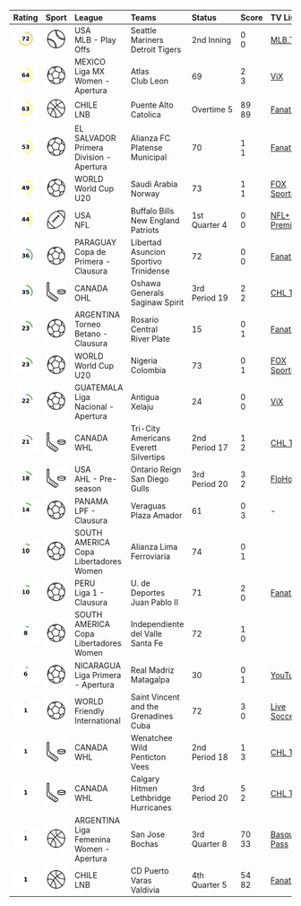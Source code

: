 | Rating                                                                                                                                 | Sport                                                                                                                     | League                                      | Teams                                    | Status        | Score    | TV Listing                                                                                     |
|:---------------------------------------------------------------------------------------------------------------------------------------|:--------------------------------------------------------------------------------------------------------------------------|:--------------------------------------------|:-----------------------------------------|:--------------|:---------|:-----------------------------------------------------------------------------------------------|
| <img src="https://raw.githubusercontent.com/BlakeDuncan25/Donut-SVG-Ratings/bac4e4a278175106499642192132b1786a9aec38/72.svg" alt="72"> | <img src="https://raw.githubusercontent.com/BlakeDuncan25/Donut-SVG-Ratings/master/baseball.png" alt="Baseball">          | USA<br>MLB - Play Offs                      | Seattle Mariners<br>Detroit Tigers       | 2nd Inning    | 0<br>0   | <a href="https://www.mlb.com/live-stream-games">MLB.TV</a>                                     |
| <img src="https://raw.githubusercontent.com/BlakeDuncan25/Donut-SVG-Ratings/bac4e4a278175106499642192132b1786a9aec38/64.svg" alt="64"> | <img src="https://raw.githubusercontent.com/BlakeDuncan25/Donut-SVG-Ratings/master/soccer.png" alt="Soccer">              | MEXICO<br>Liga MX Women - Apertura          | Atlas<br>Club Leon                       | 69            | 2<br>3   | <a href="https://vix.com/es-es/deportes">ViX</a>                                               |
| <img src="https://raw.githubusercontent.com/BlakeDuncan25/Donut-SVG-Ratings/bac4e4a278175106499642192132b1786a9aec38/63.svg" alt="63"> | <img src="https://raw.githubusercontent.com/BlakeDuncan25/Donut-SVG-Ratings/master/basketball.png" alt="Basketball">      | CHILE<br>LNB                                | Puente Alto<br>Catolica                  | Overtime 5    | 89<br>89 | <a href="https://watch.fanatiz.com/channels">Fanatiz</a>                                       |
| <img src="https://raw.githubusercontent.com/BlakeDuncan25/Donut-SVG-Ratings/bac4e4a278175106499642192132b1786a9aec38/53.svg" alt="53"> | <img src="https://raw.githubusercontent.com/BlakeDuncan25/Donut-SVG-Ratings/master/soccer.png" alt="Soccer">              | EL SALVADOR<br>Primera Division - Apertura  | Alianza FC<br>Platense Municipal         | 70            | 1<br>1   | <a href="https://watch.fanatiz.com/channels">Fanatiz</a>                                       |
| <img src="https://raw.githubusercontent.com/BlakeDuncan25/Donut-SVG-Ratings/bac4e4a278175106499642192132b1786a9aec38/49.svg" alt="49"> | <img src="https://raw.githubusercontent.com/BlakeDuncan25/Donut-SVG-Ratings/master/soccer.png" alt="Soccer">              | WORLD<br>World Cup U20                      | Saudi Arabia<br>Norway                   | 73            | 1<br>1   | <a href="https://www.foxsports.com/replays">FOX Sports</a>                                     |
| <img src="https://raw.githubusercontent.com/BlakeDuncan25/Donut-SVG-Ratings/bac4e4a278175106499642192132b1786a9aec38/44.svg" alt="44"> | <img src="https://raw.githubusercontent.com/BlakeDuncan25/Donut-SVG-Ratings/master/football.png" alt="American Football"> | USA<br>NFL                                  | Buffalo Bills<br>New England Patriots    | 1st Quarter 4 | 0<br>0   | <a href="https://www.nfl.com/plus/replays/">NFL+ Premium</a>                                   |
| <img src="https://raw.githubusercontent.com/BlakeDuncan25/Donut-SVG-Ratings/bac4e4a278175106499642192132b1786a9aec38/36.svg" alt="36"> | <img src="https://raw.githubusercontent.com/BlakeDuncan25/Donut-SVG-Ratings/master/soccer.png" alt="Soccer">              | PARAGUAY<br>Copa de Primera - Clausura      | Libertad Asuncion<br>Sportivo Trinidense | 72            | 0<br>0   | <a href="https://watch.fanatiz.com/channels">Fanatiz</a>                                       |
| <img src="https://raw.githubusercontent.com/BlakeDuncan25/Donut-SVG-Ratings/bac4e4a278175106499642192132b1786a9aec38/35.svg" alt="35"> | <img src="https://raw.githubusercontent.com/BlakeDuncan25/Donut-SVG-Ratings/master/hockey.png" alt="Ice Hockey">          | CANADA<br>OHL                               | Oshawa Generals<br>Saginaw Spirit        | 3rd Period 19 | 2<br>2   | <a href="https://watch.chl.ca/ohl_chl">CHL TV</a>                                              |
| <img src="https://raw.githubusercontent.com/BlakeDuncan25/Donut-SVG-Ratings/bac4e4a278175106499642192132b1786a9aec38/23.svg" alt="23"> | <img src="https://raw.githubusercontent.com/BlakeDuncan25/Donut-SVG-Ratings/master/soccer.png" alt="Soccer">              | ARGENTINA<br>Torneo Betano - Clausura       | Rosario Central<br>River Plate           | 15            | 0<br>1   | <a href="https://watch.fanatiz.com/channels">Fanatiz</a>                                       |
| <img src="https://raw.githubusercontent.com/BlakeDuncan25/Donut-SVG-Ratings/bac4e4a278175106499642192132b1786a9aec38/23.svg" alt="23"> | <img src="https://raw.githubusercontent.com/BlakeDuncan25/Donut-SVG-Ratings/master/soccer.png" alt="Soccer">              | WORLD<br>World Cup U20                      | Nigeria<br>Colombia                      | 73            | 0<br>1   | <a href="https://www.foxsports.com/replays">FOX Sports</a>                                     |
| <img src="https://raw.githubusercontent.com/BlakeDuncan25/Donut-SVG-Ratings/bac4e4a278175106499642192132b1786a9aec38/22.svg" alt="22"> | <img src="https://raw.githubusercontent.com/BlakeDuncan25/Donut-SVG-Ratings/master/soccer.png" alt="Soccer">              | GUATEMALA<br>Liga Nacional - Apertura       | Antigua<br>Xelaju                        | 24            | 0<br>0   | <a href="https://vix.com/es-es/deportes">ViX</a>                                               |
| <img src="https://raw.githubusercontent.com/BlakeDuncan25/Donut-SVG-Ratings/bac4e4a278175106499642192132b1786a9aec38/21.svg" alt="21"> | <img src="https://raw.githubusercontent.com/BlakeDuncan25/Donut-SVG-Ratings/master/hockey.png" alt="Ice Hockey">          | CANADA<br>WHL                               | Tri-City Americans<br>Everett Silvertips | 2nd Period 17 | 1<br>2   | <a href="https://watch.chl.ca/whl_chl">CHL TV</a>                                              |
| <img src="https://raw.githubusercontent.com/BlakeDuncan25/Donut-SVG-Ratings/bac4e4a278175106499642192132b1786a9aec38/18.svg" alt="18"> | <img src="https://raw.githubusercontent.com/BlakeDuncan25/Donut-SVG-Ratings/master/hockey.png" alt="Ice Hockey">          | USA<br>AHL - Pre-season                     | Ontario Reign<br>San Diego Gulls         | 3rd Period 20 | 3<br>2   | <a href="https://www.flohockey.tv/events?date=2025-10-04">FloHockey</a>                        |
| <img src="https://raw.githubusercontent.com/BlakeDuncan25/Donut-SVG-Ratings/bac4e4a278175106499642192132b1786a9aec38/14.svg" alt="14"> | <img src="https://raw.githubusercontent.com/BlakeDuncan25/Donut-SVG-Ratings/master/soccer.png" alt="Soccer">              | PANAMA<br>LPF - Clausura                    | Veraguas<br>Plaza Amador                 | 61            | 0<br>3   | -                                                                                              |
| <img src="https://raw.githubusercontent.com/BlakeDuncan25/Donut-SVG-Ratings/bac4e4a278175106499642192132b1786a9aec38/10.svg" alt="10"> | <img src="https://raw.githubusercontent.com/BlakeDuncan25/Donut-SVG-Ratings/master/soccer.png" alt="Soccer">              | SOUTH AMERICA<br>Copa Libertadores Women    | Alianza Lima<br>Ferroviaria              | 74            | 0<br>1   | <a href="#N/A"></a>                                                                            |
| <img src="https://raw.githubusercontent.com/BlakeDuncan25/Donut-SVG-Ratings/bac4e4a278175106499642192132b1786a9aec38/10.svg" alt="10"> | <img src="https://raw.githubusercontent.com/BlakeDuncan25/Donut-SVG-Ratings/master/soccer.png" alt="Soccer">              | PERU<br>Liga 1 - Clausura                   | U. de Deportes<br>Juan Pablo II          | 71            | 2<br>0   | <a href="https://watch.fanatiz.com/channels">Fanatiz</a>                                       |
| <img src="https://raw.githubusercontent.com/BlakeDuncan25/Donut-SVG-Ratings/bac4e4a278175106499642192132b1786a9aec38/8.svg" alt="8">   | <img src="https://raw.githubusercontent.com/BlakeDuncan25/Donut-SVG-Ratings/master/soccer.png" alt="Soccer">              | SOUTH AMERICA<br>Copa Libertadores Women    | Independiente del Valle<br>Santa Fe      | 72            | 1<br>0   | <a href="#N/A"></a>                                                                            |
| <img src="https://raw.githubusercontent.com/BlakeDuncan25/Donut-SVG-Ratings/bac4e4a278175106499642192132b1786a9aec38/6.svg" alt="6">   | <img src="https://raw.githubusercontent.com/BlakeDuncan25/Donut-SVG-Ratings/master/soccer.png" alt="Soccer">              | NICARAGUA<br>Liga Primera - Apertura        | Real Madriz<br>Matagalpa                 | 30            | 0<br>1   | <a href="https://www.youtube.com/@NicaSportsTV/streams">YouTube</a>                            |
| <img src="https://raw.githubusercontent.com/BlakeDuncan25/Donut-SVG-Ratings/bac4e4a278175106499642192132b1786a9aec38/1.svg" alt="1">   | <img src="https://raw.githubusercontent.com/BlakeDuncan25/Donut-SVG-Ratings/master/soccer.png" alt="Soccer">              | WORLD<br>Friendly International             | Saint Vincent and the Grenadines<br>Cuba | 72            | 3<br>0   | <a href="https://www.livesoccertv.com/competitions/international/friendly/">Live Soccer TV</a> |
| <img src="https://raw.githubusercontent.com/BlakeDuncan25/Donut-SVG-Ratings/bac4e4a278175106499642192132b1786a9aec38/1.svg" alt="1">   | <img src="https://raw.githubusercontent.com/BlakeDuncan25/Donut-SVG-Ratings/master/hockey.png" alt="Ice Hockey">          | CANADA<br>WHL                               | Wenatchee Wild<br>Penticton Vees         | 2nd Period 18 | 1<br>3   | <a href="https://watch.chl.ca/whl_chl">CHL TV</a>                                              |
| <img src="https://raw.githubusercontent.com/BlakeDuncan25/Donut-SVG-Ratings/bac4e4a278175106499642192132b1786a9aec38/1.svg" alt="1">   | <img src="https://raw.githubusercontent.com/BlakeDuncan25/Donut-SVG-Ratings/master/hockey.png" alt="Ice Hockey">          | CANADA<br>WHL                               | Calgary Hitmen<br>Lethbridge Hurricanes  | 3rd Period 20 | 5<br>2   | <a href="https://watch.chl.ca/whl_chl">CHL TV</a>                                              |
| <img src="https://raw.githubusercontent.com/BlakeDuncan25/Donut-SVG-Ratings/bac4e4a278175106499642192132b1786a9aec38/1.svg" alt="1">   | <img src="https://raw.githubusercontent.com/BlakeDuncan25/Donut-SVG-Ratings/master/basketball.png" alt="Basketball">      | ARGENTINA<br>Liga Femenina Women - Apertura | San Jose<br>Bochas                       | 3rd Quarter 8 | 70<br>33 | <a href="https://www.basquetpass.tv/">Basquet Pass</a>                                         |
| <img src="https://raw.githubusercontent.com/BlakeDuncan25/Donut-SVG-Ratings/bac4e4a278175106499642192132b1786a9aec38/1.svg" alt="1">   | <img src="https://raw.githubusercontent.com/BlakeDuncan25/Donut-SVG-Ratings/master/basketball.png" alt="Basketball">      | CHILE<br>LNB                                | CD Puerto Varas<br>Valdivia              | 4th Quarter 5 | 54<br>82 | <a href="https://watch.fanatiz.com/channels">Fanatiz</a>                                       |